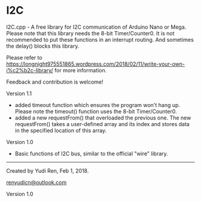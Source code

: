 # I2C
I2C.cpp - A free library for I2C communication of Arduino Nano or Mega. Please note that this library needs the 8-bit Timer/Counter0. It is not recommended to put these functions in an interrupt routing. And sometimes the delay() blocks this library.

Please refer to https://longnight975551865.wordpress.com/2018/02/11/write-your-own-i%c2%b2c-library/ for more information.

Feedback and contribution is welcome!

Version 1.1
* added timeout function which ensures the program won't hang up. Please note
  the timeout() function uses the 8-bit Timer/Counter0.
* added a new requestFrom() that overloaded the previous one. The new requestFrom() takes a user-defined array and its index and stores data in the specified location of this array.

Version 1.0
* Basic functions of I2C bus, similar to the official "wire" library.

-------------------------------------
Created by Yudi Ren, Feb 1, 2018.

renyudicn@outlook.com

Version 1.0